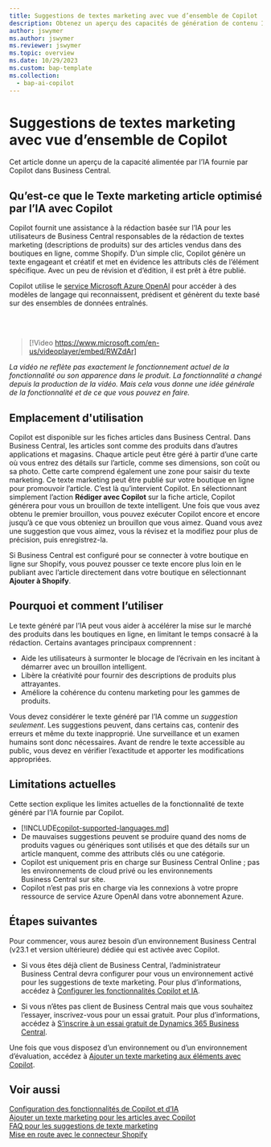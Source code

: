 ```yaml
---
title: Suggestions de textes marketing avec vue d’ensemble de Copilot
description: Obtenez un aperçu des capacités de génération de contenu IA dans Business Central.
author: jswymer
ms.author: jswymer
ms.reviewer: jswymer
ms.topic: overview
ms.date: 10/29/2023
ms.custom: bap-template
ms.collection:
  - bap-ai-copilot
---
```

# <a name="marketing-text-suggestions-with-copilot-overview"></a>Suggestions de textes marketing avec vue d’ensemble de Copilot

<!--[!INCLUDE[ai-preview](includes/ai-preview.md)]-->

Cet article donne un aperçu de la capacité alimentée par l’IA fournie par Copilot dans Business Central.

## <a name="what-is-ai-powered-item-marketing-text-with-copilot"></a>Qu’est-ce que le Texte marketing article optimisé par l’IA avec Copilot

Copilot fournit une assistance à la rédaction basée sur l’IA pour les utilisateurs de Business Central responsables de la rédaction de textes marketing (descriptions de produits) sur des articles vendus dans des boutiques en ligne, comme Shopify. D’un simple clic, Copilot génère un texte engageant et créatif et met en évidence les attributs clés de l’élément spécifique. Avec un peu de révision et d’édition, il est prêt à être publié.

Copilot utilise le [service Microsoft Azure OpenAI](/azure/cognitive-services/openai/overview) pour accéder à des modèles de langage qui reconnaissent, prédisent et génèrent du texte basé sur des ensembles de données entraînés.

<br><br>  

> [!Video https://www.microsoft.com/en-us/videoplayer/embed/RWZdAr]

*La vidéo ne reflète pas exactement le fonctionnement actuel de la fonctionnalité ou son apparence dans le produit. La fonctionnalité a changé depuis la production de la vidéo. Mais cela vous donne une idée générale de la fonctionnalité et de ce que vous pouvez en faire.*
  
## <a name="where-its-used"></a>Emplacement d'utilisation

Copilot est disponible sur les fiches articles dans Business Central. Dans Business Central, les articles sont comme des produits dans d’autres applications et magasins. Chaque article peut être géré à partir d’une carte où vous entrez des détails sur l’article, comme ses dimensions, son coût ou sa photo. Cette carte comprend également une zone pour saisir du texte marketing. Ce texte marketing peut être publié sur votre boutique en ligne pour promouvoir l’article. C’est là qu’intervient Copilot. En sélectionnant simplement l’action **Rédiger avec Copilot** sur la fiche article, Copilot générera pour vous un brouillon de texte intelligent. Une fois que vous avez obtenu le premier brouillon, vous pouvez exécuter Copilot encore et encore jusqu’à ce que vous obteniez un brouillon que vous aimez. Quand vous avez une suggestion que vous aimez, vous la révisez et la modifiez pour plus de précision, puis enregistrez-la.

Si Business Central est configuré pour se connecter à votre boutique en ligne sur Shopify, vous pouvez pousser ce texte encore plus loin en le publiant avec l’article directement dans votre boutique en sélectionnant **Ajouter à Shopify**.

## <a name="why-and-how-to-use-it"></a>Pourquoi et comment l’utiliser

Le texte généré par l’IA peut vous aider à accélérer la mise sur le marché des produits dans les boutiques en ligne, en limitant le temps consacré à la rédaction. Certains avantages principaux comprennent :

- Aide les utilisateurs à surmonter le blocage de l’écrivain en les incitant à démarrer avec un brouillon intelligent.
- Libère la créativité pour fournir des descriptions de produits plus attrayantes.
- Améliore la cohérence du contenu marketing pour les gammes de produits.

Vous devez considérer le texte généré par l’IA comme un *suggestion seulement*. Les suggestions peuvent, dans certains cas, contenir des erreurs et même du texte inapproprié. Une surveillance et un examen humains sont donc nécessaires. Avant de rendre le texte accessible au public, vous devez en vérifier l’exactitude et apporter les modifications appropriées.

## <a name="current-limitations"></a>Limitations actuelles

Cette section explique les limites actuelles de la fonctionnalité de texte généré par l’IA fournie par Copilot.

- [!INCLUDE[copilot-supported-languages.md](includes/copilot-supported-languages.md)]
- De mauvaises suggestions peuvent se produire quand des noms de produits vagues ou génériques sont utilisés et que des détails sur un article manquent, comme des attributs clés ou une catégorie.
- Copilot est uniquement pris en charge sur Business Central Online ; pas les environnements de cloud privé ou les environnements Business Central sur site.
- Copilot n’est pas pris en charge via les connexions à votre propre ressource de service Azure OpenAI dans votre abonnement Azure.

<!-- Partner extensibility of the AI capability by using AL code isn't supported.-->

## <a name="next-steps"></a>Étapes suivantes

Pour commencer, vous aurez besoin d’un environnement Business Central (v23.1 et version ultérieure) dédiée qui est activée avec Copilot.

- Si vous êtes déjà client de Business Central, l’administrateur Business Central devra configurer pour vous un environnement activé pour les suggestions de texte marketing. Pour plus d’informations, accédez à [Configurer les fonctionnalités Copilot et IA](enable-ai.md).

- Si vous n’êtes pas client de Business Central mais que vous souhaitez l’essayer, inscrivez-vous pour un essai gratuit. Pour plus d’informations, accédez à [S’inscrire à un essai gratuit de Dynamics 365 Business Central](trial-signup.md).

Une fois que vous disposez d’un environnement ou d’un environnement d’évaluation, accédez à [Ajouter un texte marketing aux éléments avec Copilot](item-marketing-text.md).  

## <a name="see-also"></a>Voir aussi

[Configuration des fonctionnalités de Copilot et d’IA](enable-ai.md)  
[Ajouter un texte marketing pour les articles avec Copilot](item-marketing-text.md)  
[FAQ pour les suggestions de texte marketing](faqs-marketing-text.md)  
[Mise en route avec le connecteur Shopify](shopify/get-started.md)  
